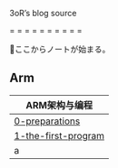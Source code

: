 

3oR’s blog source

= = = = = = = = = =

🎉ここからノートが始まる。



## Arm

| ARM架构与编程                                                |
| ------------------------------------------------------------ |
| [0-preparations](source/2024-01/[ARM]A-0-preparations.md)    |
| [1-the-first-program](source/2024-01/[ARM]A-1-the-first-program.md) |
| a                                                            |

